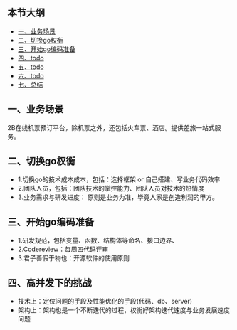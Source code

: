 ## 本节大纲
* [一、业务场景](#1)
* [二、切换go权衡](#2)
* [三、开始go编码准备](#3)
* [四、todo](#4)
* [五、todo](#5)
* [六、todo](#6)
* [七、总结](#7)

## <span id="1">一、业务场景</span>
2B在线机票预订平台，除机票之外，还包括火车票、酒店。提供差旅一站式服务。
## <span id="2">二、切换go权衡</span>
* 1.切换go的技术成本成本，包括：选择框架 or 自己搭建、写业务代码效率
* 2.团队人员，包括：团队技术的掌控能力、团队人员对技术的热情度
* 3.业务需求与研发进度： 原则是业务为准，毕竟人家是创造利润的甲方。

## <span id="3">三、开始go编码准备</span>
* 1.研发规范，包括变量、函数、结构体等命名、接口边界、
* 2.Codereview：每周四代码评审
* 3.君子善假于物也：开源软件的使用原则

## <span id="4">四、高并发下的挑战</span>
* 技术上：定位问题的手段及性能优化的手段(代码、db、server)
* 架构上：架构也是一个不断迭代的过程，权衡好架构迭代速度与业务发展速度问题
